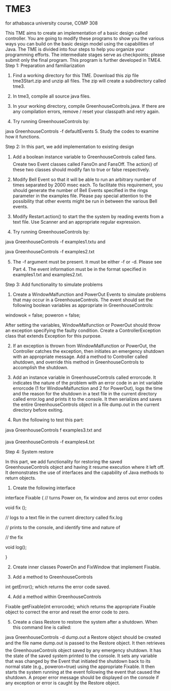 # TME3
for athabasca university course, COMP 308

This TME aims to create an implementation of a basic design called controller. You are going to modify these programs to show you the various ways you can build on the basic design model using the capabilities of Java. The TME is divided into four steps to help you organize your programming efforts. The intermediate stages serve as checkpoints; please submit only the final program. This program is further developed in TME4.
Step 1: Preparation and familiarization

1. Find a working directory for this TME. Download this zip file tme3Start.zip and unzip all files. The zip will create a subdirectory called tme3.

2. In tme3, compile all source java files.

3. In your working directory, compile GreenhouseControls.java. If there are any compilation errors, remove / reset your classpath and retry again.

4. Try running GreenhouseControls by:

java GreenhouseControls -f defaultEvents
5. Study the codes to examine how it functions.

Step 2: In this part, we add implementation to existing design

1. Add a boolean instance variable to GreenhouseControls called fans. Create two Event classes called FansOn and FansOff. The action() of these two classes should modify fan to true or false respectively.

2. Modify Bell Event so that it will be able to run an arbitrary number of times separated by 2000 msec each. To facilitate this requirement, you should generate the number of Bell Events specified in the rings parameter in the examples file. Please pay special attention to the possibility that other events might be run in between the various Bell events.

3. Modify Restart.action() to start the the system by reading events from a text file. Use Scanner and an appropriate regular expression.

4. Try running GreenhouseControls by:

java GreenhouseControls -f examples1.txtu
and

java GreenhouseControls -f examples2.txt

5. The -f argument must be present. It must be either -f or -d. Please see Part 4. The event information must be in the format specified in examples1.txt and examples2.txt.

Step 3: Add functionality to simulate problems

1. Create a WindowMalfunction and PowerOut Events to simulate problems that may occur in a GreenhouseControls. The event should set the following boolean variables as appropriate in GreenhouseControls:

windowok = false;
poweron = false;

After setting the variables, WindowMalfunction or PowerOut should throw an exception specifying the faulty condition. Create a ControllerException class that extends Exception for this purpose.

2. If an exception is thrown from WindowMalfunction or PowerOut, the Controller catches the exception, then initiates an emergency shutdown with an appropriate message. Add a method to Controller called shutdown, and override this method in GreenhouseControls to accomplish the shutdown.

3. Add an instance variable in GreenhouseControls called errorcode. It indicates the nature of the problem with an error code in an int variable errorcode (1 for WindowMalfunction and 2 for PowerOut), logs the time and the reason for the shutdown in a text file in the current directory called error.log and prints it to the console. It then serializes and saves the entire GreenhouseControls object in a file dump.out in the current directory before exiting.

4. Run the following to test this part:

java GreenhouseControls f examples3.txt
and

java GreenhouseControls -f examples4.txt

Step 4: System restore

In this part, we add functionality for restoring the saved GreenhouseControls object and having it resume execution where it left off. It demonstrates the use of interfaces and the capability of Java methods to return objects.

1. Create the following interface

interface Fixable {
// turns Power on, fix window and zeros out error codes

void fix ();

// logs to a text file in the current directory called fix.log

// prints to the console, and identify time and nature of

// the fix

void log();

}

2. Create inner classes PowerOn and FixWindow that implement Fixable.

3. Add a method to GreenhouseControls

int getError();
which returns the error code saved.

4. Add a method within GreenhouseControls

Fixable getFixable(int errorcode);
which returns the appropriate Fixable object to correct the error and reset the error code to zero.

5. Create a class Restore to restore the system after a shutdown. When this command line is called:

java GreenhouseControls -d dump.out
a Restore object should be created and the file name dump.out is passed to the Restore object. It then retrieves the GreenhouseControls object saved by any emergency shutdown. It has the state of the saved system printed to the console. It sets any variable that was changed by the Event that initiated the shutdown back to its normal state (e.g., poweron=true) using the appropriate Fixable. It then starts the system running at the event following the event that caused the shutdown. A proper error message should be displayed on the console if any exception or error is caught by the Restore object.
